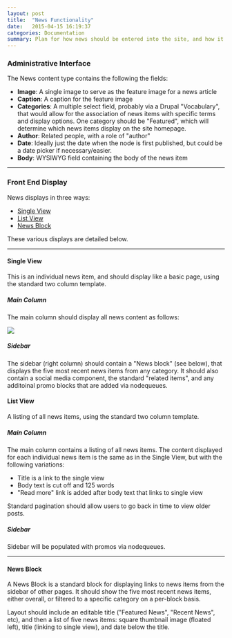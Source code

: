 ```yaml
---
layout: post
title:  "News Functionality"
date:   2015-04-15 16:19:37
categories: Documentation
summary: Plan for how news should be entered into the site, and how it will appear to the public.
---
```


### Administrative Interface

The News content type contains the following the fields:

* **Image**: A single image to serve as the feature image for a news article
* **Caption**: A caption for the feature image
* **Categories**: A multiple select field, probably via a Drupal "Vocabulary", that would allow for the association of news items with specific terms and display options. One category should be "Featured", which will determine which news items display on the site homepage.
* **Author**: Related people, with a role of "author"
* **Date**: Ideally just the date when the node is first published, but could be a date picker if necessary/easier.
* **Body**: WYSIWYG field containing the body of the news item

---

### Front End Display

News displays in three ways:

* [Single View](#single-view)
* [List View](#list-view)
* [News Block](#news-block)

These various displays are detailed below.

---

#### <a name="single-view"></a>Single View 

This is an individual news item, and should display like a basic page, using the standard two column template.

##### Main Column
The main column should display all news content as follows:

<img class="textual-graphic" src="https://docs.google.com/drawings/d/1A387DqqYXywuOkLcAAIN2kdzExRhSGqFg9SKQ94CI40/pub?w=960&amp;h=720">

##### Sidebar
The sidebar (right column) should contain a "News block" (see below), that displays the five most recent news items from any category. It should also contain a social media component, the standard "related items", and any additoinal promo blocks that are added via nodequeues.


#### <a name="list-view"></a>List View

A listing of all news items, using the standard two column template.

##### Main Column

The main column contains a listing of all news items. The content displayed for each individual news item is the same as in the Single View, but with the following variations: 

* Title is a link to the single view
* Body text is cut off and 125 words
* "Read more" link is added after body text that links to single view

Standard pagination should allow users to go back in time to view older posts.

##### Sidebar

Sidebar will be populated with promos via nodequeues.

---

#### <a name="news-block"></a>News Block

A News Block is a standard block for displaying links to news items from the sidebar of other pages. It should show the five most recent news items, either overall, or filtered to a specific category on a per-block basis.

Layout should include an editable title ("Featured News", "Recent News", etc), and then a list of five news items: square thumbnail image (floated left), title (linking to single view), and date below the title.

